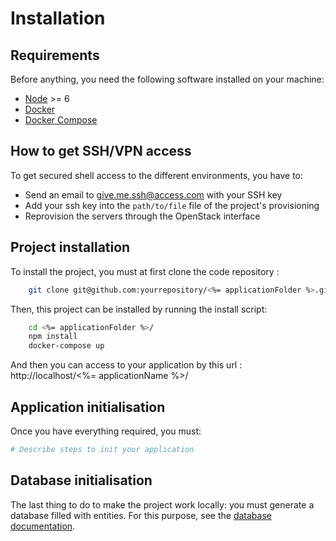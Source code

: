 Installation
============

Requirements
------------

Before anything, you need the following software installed on your machine:

  * [Node](https://nodejs.org/en/download/current/) >= 6
  * [Docker](https://docs.docker.com/engine/installation/)
  * [Docker Compose](https://docs.docker.com/compose/install/)


How to get SSH/VPN access
---------------------
To get secured shell access to the different environments, you have to:
  - Send an email to give.me.ssh@access.com with your SSH key
  - Add your ssh key into the `path/to/file` file of the project's provisioning
  - Reprovision the servers through the OpenStack interface


Project installation
--------------------
To install the project, you must at first clone the code repository :
``` bash
    git clone git@github.com:yourrepository/<%= applicationFolder %>.git
```

Then, this project can be installed by running the install script:
``` bash
    cd <%= applicationFolder %>/
    npm install
    docker-compose up
```
And then you can access to your application by this url : http://localhost/<%= applicationName %>/

Application initialisation
--------------------------

Once you have everything required, you must:

``` bash
# Describe steps to init your application
```

Database initialisation
-----------------------

The last thing to do to make the project work locally: you must generate a database filled with entities.
For this purpose, see the [database documentation](data.md).
